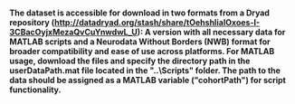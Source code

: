 #### The dataset is accessible for download in two formats from a Dryad repository (http://datadryad.org/stash/share/tOehshIialOxoes-I-3CBacOyjxMezaQvCuYnwdwL_U): A version with all necessary data for MATLAB scripts and a Neurodata Without Borders (NWB) format for broader compatibility and ease of use across platforms. For MATLAB usage, download the files and specify the directory path in the userDataPath.mat file located in the "..\Scripts" folder. The path to the data should be assigned as a MATLAB variable ("cohortPath") for script functionality.
